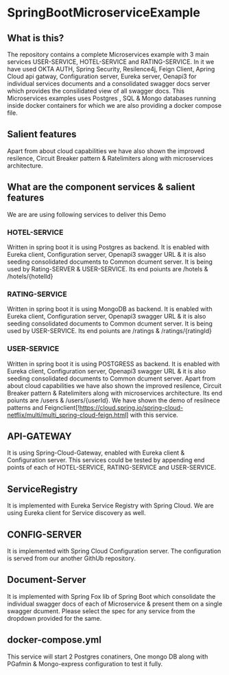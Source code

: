 # SpringBootMicroserviceExample

## What is this?
The repository contains a complete Microservices example with 3 main services USER-SERVICE, HOTEL-SERVICE and RATING-SERVICE.  In it we have used OKTA AUTH, Spring Security, Resilence4j, Feign Client, Apring Cloud api gatway, Configuration server, Eureka server, Oenapi3 for individual services documents  and a consolidated swagger docs server which provides the consilidated view of all swagger docs. This Microservices examples uses Postgres , SQL & Mongo databases running inside docker containers for which we are also providing a docker compose file.

## Salient features
Apart from about cloud capabilities we have also shown the improved resilence, Circuit Breaker pattern & Ratelimiters along with microservices architecture.

## What are the component services & salient features
We are are using following services to deliver this Demo

### HOTEL-SERVICE
Written in spring boot it is using Postgres as backend. It is enabled with Eureka client, Configuration server, Openapi3 swagger URL & it is also seeding consolidated documents to Common dcument server. It is being used by Rating-SERVER  & USER-SERVICE. Its end poiunts are /hotels & /hotels/{hotelId}

### RATING-SERVICE
Written in spring boot it is using MongoDB as backend. It is enabled with Eureka client, Configuration server, Openapi3 swagger URL & it is also seeding consolidated documents to Common dcument server. It is being used by USER-SERVICE. Its end poiunts are /ratings & /ratings/{ratingId}

### USER-SERVICE
Written in spring boot it is using POSTGRESS as backend. It is enabled with Eureka client, Configuration server, Openapi3 swagger URL & it is also seeding consolidated documents to Common dcument server. Apart from about cloud capabilities we have also shown the improved resilence, Circuit Breaker pattern & Ratelimiters along with microservices architecture. Its end poiunts are /users & /users/{userId}. We have shown the demo of resilnece patterns and Feignclient[!https://cloud.spring.io/spring-cloud-netflix/multi/multi_spring-cloud-feign.html] with this service.

## API-GATEWAY
It is using Spring-Cloud-Gateway, enabled with Eureka client & Configuration server. This services could be tested by appending end points of each of HOTEL-SERVICE, RATING-SERVICE and USER-SERVICE.

## ServiceRegistry
It is implemented with Eureka Service Registry with Spring Cloud. We are using Eureka client for Service discovery as well.

## CONFIG-SERVER
It is implemented with Spring Cloud Configuration server. The configuration is served from our another GithUb repository.

## Document-Server
It is implemented with Spring Fox lib of Spring Boot which consolidate the individual swagger docs of each of Microservice & present them on a single swagger dcument. Please select the spec for any service from the dropdown provided for the same.

## docker-compose.yml
This service will start 2 Postgres conatiners, One mongo DB along with PGafmin & Mongo-express configuration to test it fully.